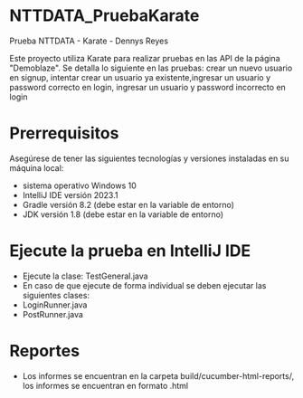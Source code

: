 # NTTDATA_PruebaKarate
Prueba NTTDATA - Karate - Dennys Reyes

Este proyecto utiliza Karate para realizar pruebas en las API de la página "Demoblaze". Se detalla lo siguiente en las pruebas: crear un nuevo usuario en signup, intentar crear un usuario ya existente,ingresar un usuario y password correcto en login, ingresar un usuario y password incorrecto en login

# Prerrequisitos
Asegúrese de tener las siguientes tecnologías y versiones instaladas en su máquina local:

- sistema operativo Windows 10
- IntelliJ IDE versión 2023.1
- Gradle versión 8.2 (debe estar en la variable de entorno)
- JDK versión 1.8 (debe estar en la variable de entorno)

# Ejecute la prueba en IntelliJ IDE

- Ejecute la clase: TestGeneral.java
- En caso de que ejecute de forma individual se deben ejecutar las siguientes clases:
- LoginRunner.java
- PostRunner.java

# Reportes
- Los informes se encuentran en la carpeta build/cucumber-html-reports/, los informes se encuentran en formato .html
